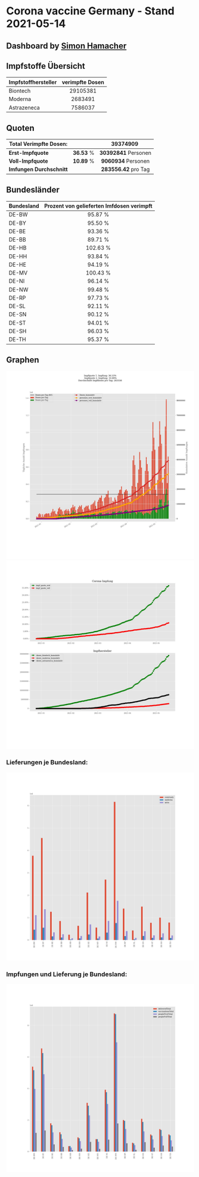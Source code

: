 # Corona vaccine Germany - Stand 2021-05-14
## Dashboard by [Simon Hamacher](https://www.shamacher.eu)
## Impfstoffe Übersicht
**Impfstoffhersteller** | **verimpfte Dosen**
-------- | :--------:
Biontech | 29105381
Moderna | 2683491
Astrazeneca | 7586037


## Quoten
**Total Verimpfte Dosen:** | |39374909&nbsp;
-------- | :--------:| :--------:
**Erst-Impfquote** | **36.53** %| **30392841** Personen
**Voll-Impfquote** | **10.89** %| **9060934** Personen
**Imfungen Durchschnitt** | |**283556.42** pro Tag 
## Bundesländer
**Bundesland** | **Prozent von gelieferten Imfdosen verimpft**
-------- | :--------:
DE-BW | 95.87 %
DE-BY | 95.50 %
DE-BE | 93.36 %
DE-BB | 89.71 %
DE-HB | 102.63 %
DE-HH | 93.84 %
DE-HE | 94.19 %
DE-MV | 100.43 %
DE-NI | 96.14 %
DE-NW | 99.48 %
DE-RP | 97.73 %
DE-SL | 92.11 %
DE-SN | 90.12 %
DE-ST | 94.01 %
DE-SH | 96.03 %
DE-TH | 95.37 %
## Graphen
<img src="Impfungen-Corona-01.jpg" alt="Impf Übersicht" title="Impf Übersicht" />
<img src="Impfungen-Corona-02.jpg" alt="Impfquote" title="Impf Übersicht" />

### Lieferungen je Bundesland:
<img src="Impfungen-Corona-04.jpg" alt="Impfungen in den Bundesländern" title="Impfungen in den Bundesländern" />

### Impfungen und Lieferung je Bundesland:
<img src="Impfungen-Corona-05.jpg" alt="Impfungen in den Bundesländern" title="Impfungen in den Bundesländern" />

